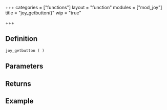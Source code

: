 +++
categories = ["functions"]
layout = "function"
modules = ["mod_joy"]
title = "joy_getbutton()"
wip = "true"

+++

## Definition

    joy_getbutton ( )

## Parameters

## Returns

## Example

```
```
